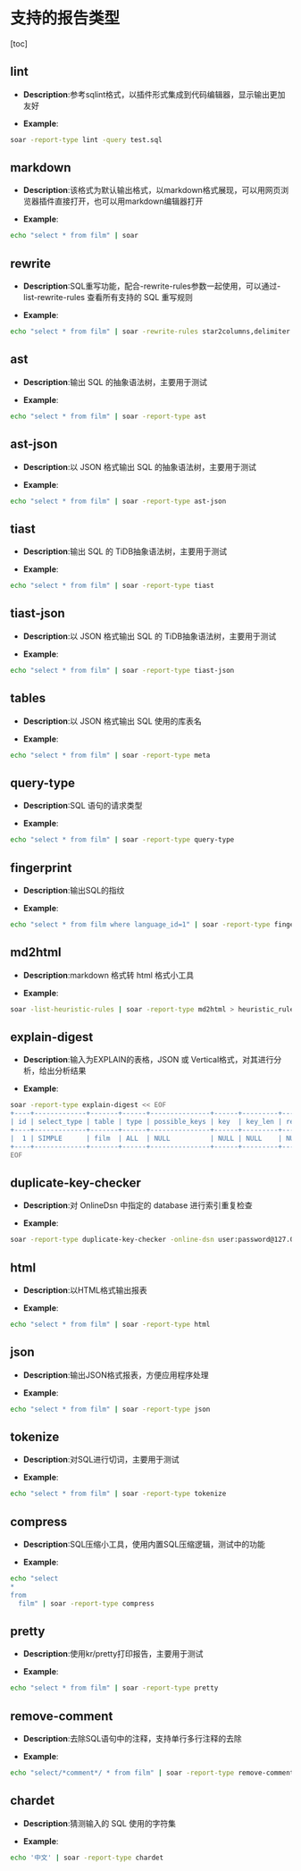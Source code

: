 # 支持的报告类型

[toc]

## lint
* **Description**:参考sqlint格式，以插件形式集成到代码编辑器，显示输出更加友好

* **Example**:

```bash
soar -report-type lint -query test.sql
```
## markdown
* **Description**:该格式为默认输出格式，以markdown格式展现，可以用网页浏览器插件直接打开，也可以用markdown编辑器打开

* **Example**:

```bash
echo "select * from film" | soar
```
## rewrite
* **Description**:SQL重写功能，配合-rewrite-rules参数一起使用，可以通过-list-rewrite-rules 查看所有支持的 SQL 重写规则

* **Example**:

```bash
echo "select * from film" | soar -rewrite-rules star2columns,delimiter -report-type rewrite
```
## ast
* **Description**:输出 SQL 的抽象语法树，主要用于测试

* **Example**:

```bash
echo "select * from film" | soar -report-type ast
```
## ast-json
* **Description**:以 JSON 格式输出 SQL 的抽象语法树，主要用于测试

* **Example**:

```bash
echo "select * from film" | soar -report-type ast-json
```
## tiast
* **Description**:输出 SQL 的 TiDB抽象语法树，主要用于测试

* **Example**:

```bash
echo "select * from film" | soar -report-type tiast
```
## tiast-json
* **Description**:以 JSON 格式输出 SQL 的 TiDB抽象语法树，主要用于测试

* **Example**:

```bash
echo "select * from film" | soar -report-type tiast-json
```
## tables
* **Description**:以 JSON 格式输出 SQL 使用的库表名

* **Example**:

```bash
echo "select * from film" | soar -report-type meta
```
## query-type
* **Description**:SQL 语句的请求类型

* **Example**:

```bash
echo "select * from film" | soar -report-type query-type
```
## fingerprint
* **Description**:输出SQL的指纹

* **Example**:

```bash
echo "select * from film where language_id=1" | soar -report-type fingerprint
```
## md2html
* **Description**:markdown 格式转 html 格式小工具

* **Example**:

```bash
soar -list-heuristic-rules | soar -report-type md2html > heuristic_rules.html
```
## explain-digest
* **Description**:输入为EXPLAIN的表格，JSON 或 Vertical格式，对其进行分析，给出分析结果

* **Example**:

```bash
soar -report-type explain-digest << EOF
+----+-------------+-------+------+---------------+------+---------+------+------+-------+
| id | select_type | table | type | possible_keys | key  | key_len | ref  | rows | Extra |
+----+-------------+-------+------+---------------+------+---------+------+------+-------+
|  1 | SIMPLE      | film  | ALL  | NULL          | NULL | NULL    | NULL | 1131 |       |
+----+-------------+-------+------+---------------+------+---------+------+------+-------+
EOF
```
## duplicate-key-checker
* **Description**:对 OnlineDsn 中指定的 database 进行索引重复检查

* **Example**:

```bash
soar -report-type duplicate-key-checker -online-dsn user:password@127.0.0.1:3306/db
```
## html
* **Description**:以HTML格式输出报表

* **Example**:

```bash
echo "select * from film" | soar -report-type html
```
## json
* **Description**:输出JSON格式报表，方便应用程序处理

* **Example**:

```bash
echo "select * from film" | soar -report-type json
```
## tokenize
* **Description**:对SQL进行切词，主要用于测试

* **Example**:

```bash
echo "select * from film" | soar -report-type tokenize
```
## compress
* **Description**:SQL压缩小工具，使用内置SQL压缩逻辑，测试中的功能

* **Example**:

```bash
echo "select
*
from
  film" | soar -report-type compress
```
## pretty
* **Description**:使用kr/pretty打印报告，主要用于测试

* **Example**:

```bash
echo "select * from film" | soar -report-type pretty
```
## remove-comment
* **Description**:去除SQL语句中的注释，支持单行多行注释的去除

* **Example**:

```bash
echo "select/*comment*/ * from film" | soar -report-type remove-comment
```
## chardet
* **Description**:猜测输入的 SQL 使用的字符集

* **Example**:

```bash
echo '中文' | soar -report-type chardet
```
